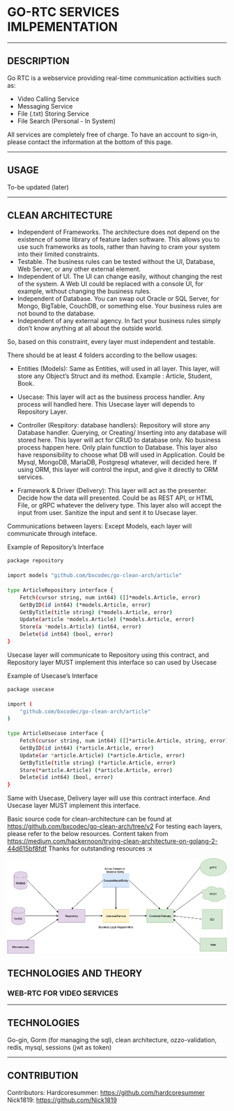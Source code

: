 # GO-RTC SERVICES IMLPEMENTATION

---

## DESCRIPTION

Go RTC is a webservice providing real-time communication activities such as:

- Video Calling Service
- Messaging Service
- File (.txt) Storing Service
- File Search (Personal - In System)

All services are completely free of charge. To have an account to sign-in, please contact the information at the bottom of this page.

---

## USAGE

To-be updated (later)

---

## CLEAN ARCHITECTURE

- Independent of Frameworks. The architecture does not depend on the existence of some library of feature laden software. This allows you to use such frameworks as tools, rather than having to cram your system into their limited constraints.
- Testable. The business rules can be tested without the UI, Database, Web Server, or any other external element.
- Independent of UI. The UI can change easily, without changing the rest of the system. A Web UI could be replaced with a console UI, for example, without changing the business rules.
- Independent of Database. You can swap out Oracle or SQL Server, for Mongo, BigTable, CouchDB, or something else. Your business rules are not bound to the database.
- Independent of any external agency. In fact your business rules simply don’t know anything at all about the outside world.

So, based on this constraint, every layer must independent and testable.

There should be at least 4 folders according to the bellow usages:

- Entities (Models):
  Same as Entities, will used in all layer. This layer, will store any Object’s Struct and its method. Example : Article, Student, Book.

- Usecase:
  This layer will act as the business process handler. Any process will handled here.
  This Usecase layer will depends to Repository Layer.

- Controller (Respitory: database handlers):
  Repository will store any Database handler. Querying, or Creating/ Inserting into any database will stored here. This layer will act for CRUD to database only. No business process happen here. Only plain function to Database.
  This layer also have responsibility to choose what DB will used in Application. Could be Mysql, MongoDB, MariaDB, Postgresql whatever, will decided here.
  If using ORM, this layer will control the input, and give it directly to ORM services.

- Framework & Driver (Delivery):
  This layer will act as the presenter. Decide how the data will presented. Could be as REST API, or HTML File, or gRPC whatever the delivery type.
  This layer also will accept the input from user. Sanitize the input and sent it to Usecase layer.

Communications between layers:
Except Models, each layer will communicate through inteface.

Example of Repository’s Interface

```sh
package repository

import models "github.com/bxcodec/go-clean-arch/article"

type ArticleRepository interface {
	Fetch(cursor string, num int64) ([]*models.Article, error)
	GetByID(id int64) (*models.Article, error)
	GetByTitle(title string) (*models.Article, error)
	Update(article *models.Article) (*models.Article, error)
	Store(a *models.Article) (int64, error)
	Delete(id int64) (bool, error)
}
```

Usecase layer will communicate to Repository using this contract, and Repository layer MUST implement this interface so can used by Usecase

Example of Usecase’s Interface

```sh
package usecase

import (
	"github.com/bxcodec/go-clean-arch/article"
)

type ArticleUsecase interface {
	Fetch(cursor string, num int64) ([]*article.Article, string, error)
	GetByID(id int64) (*article.Article, error)
	Update(ar *article.Article) (*article.Article, error)
	GetByTitle(title string) (*article.Article, error)
	Store(*article.Article) (*article.Article, error)
	Delete(id int64) (bool, error)
}
```

Same with Usecase, Delivery layer will use this contract interface. And Usecase layer MUST implement this interface.

Basic source code for clean-architecture can be found at https://github.com/bxcodec/go-clean-arch/tree/v2
For testing each layers, please refer to the below resources.
Content taken from https://medium.com/hackernoon/trying-clean-architecture-on-golang-2-44d615bf8fdf
Thanks for outstanding resources :x

![Img](clean-arch.png)

## TECHNOLOGIES AND THEORY

### WEB-RTC FOR VIDEO SERVICES

---

## TECHNOLOGIES

Go-gin, Gorm (for managing the sql), clean architecture, ozzo-validation, redis, mysql, sessions (jwt as token)

---

## CONTRIBUTION

Contributors:
Hardcoresummer: https://github.com/hardcoresummer
Nick1819: https://github.com/Nick1819
